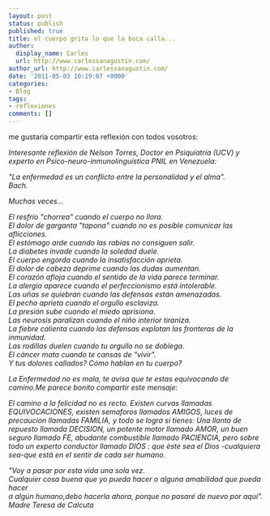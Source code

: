 ```yaml
---
layout: post
status: publish
published: true
title: el cuerpo grita lo que la boca calla...
author:
  display_name: Carles
  url: http://www.carlessanagustin.com/
author_url: http://www.carlessanagustin.com/
date: '2011-05-03 10:19:07 +0000'
categories:
- Blog
tags:
- reflexiones
comments: []
---
```

<p>me gustaria compartir esta reflexi&oacute;n con todos vosotros:</p>
<p><em>Interesante reflexi&oacute;n de Nelson Torres, Doctor en Psiquiatr&iacute;a (UCV) y experto en Psico-neuro-inmunolingu&iacute;stica PNIL en Venezuela:</em></p>
<p><em>"La enfermedad es un conflicto entre la personalidad y el alma".</em><br />
<em> Bach.</em></p>
<p><em>Muchas veces...</em></p>
<p><em>El resfr&iacute;o "chorrea" cuando el cuerpo no llora.</em><br />
<em> El dolor de garganta "tapona" cuando no es posible comunicar las aflicciones.</em><br />
<em> El est&oacute;mago arde cuando las rabias no consiguen salir.</em><br />
<em> La diabetes invade cuando la soledad duele.</em><br />
<em> El cuerpo engorda cuando la insatisfacci&oacute;n aprieta.</em><br />
<em> El dolor de cabeza deprime cuando las dudas aumentan.</em><br />
<em> El coraz&oacute;n afloja cuando el sentido de la vida parece terminar.</em><br />
<em> La alergia aparece cuando el perfeccionismo est&aacute; intolerable.</em><br />
<em> Las u&ntilde;as se quiebran cuando las defensas est&aacute;n amenazadas.</em><br />
<em> El pecho aprieta cuando el orgullo esclaviza.</em><br />
<em> La presi&oacute;n sube cuando el miedo aprisiona.</em><br />
<em> Las neurosis paralizan cuando el ni&ntilde;o interior tiraniza.</em><br />
<em> La fiebre calienta cuando las defensas explotan las fronteras de la inmunidad.</em><br />
<em> Las rodillas duelen cuando tu orgullo no se doblega.</em><br />
<em> El c&aacute;ncer mata cuando te cansas de "vivir".</em><br />
<em> Y tus dolores callados? C&oacute;mo hablan en tu cuerpo?</em></p>
<p><em>La Enfermedad no es mala, te avisa que te estas equivocando de camino.Me parece bonito compartir este mensaje:</em></p>
<p><em>El camino a la felicidad no es recto. Existen curvas llamadas EQUIVOCACIONES, existen semaforos llamados AMIGOS, luces de precaucion llamadas FAMILIA, y todo se logra si tienes: Una llanta de repuesto llamada DECISION, un potente motor llamado AMOR, un buen seguro llamado FE, abudante combustible llamado PACIENCIA, pero sobre todo un experto conductor llamado DIOS : que &egrave;ste sea el Dios -cualquiera sea-que est&agrave; en el sentir de cada ser humano.</em></p>
<p><em>"Voy a pasar por esta vida una sola vez.</em><br />
<em> Cualquier cosa buena que yo pueda hacer o alguna amabilidad que pueda hacer</em><br />
<em> a alg&uacute;n humano,debo hacerla ahora, porque no pasar&eacute; de nuevo por aqu&iacute;&rdquo;.</em><br />
<em> Madre Teresa de Calcuta</em></p>
